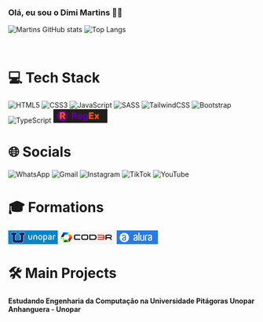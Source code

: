### Olá, eu sou o Dimi Martins 💪🤨

![Martins GitHub stats](https://github-readme-stats.vercel.app/api?username=dimiendrixmmiranda&show_icons=true&theme=tokyonight)
![Top Langs](https://github-readme-stats.vercel.app/api/top-langs/?username=dimiendrixmmiranda&layout=compact)

<br/>

# 💻 Tech Stack

![HTML5](https://img.shields.io/badge/html5-%23E34F26.svg?style=for-the-badge&logo=html5&logoColor=white)
![CSS3](https://img.shields.io/badge/css3-%231572B6.svg?style=for-the-badge&logo=css3&logoColor=white)
![JavaScript](https://img.shields.io/badge/javascript-%23323330.svg?style=for-the-badge&logo=javascript&logoColor=%23F7DF1E)
![SASS](https://img.shields.io/badge/SASS-hotpink.svg?style=for-the-badge&logo=SASS&logoColor=white)
![TailwindCSS](https://img.shields.io/badge/tailwindcss-%2338B2AC.svg?style=for-the-badge&logo=tailwind-css&logoColor=white)
![Bootstrap](https://img.shields.io/badge/bootstrap-%238511FA.svg?style=for-the-badge&logo=bootstrap&logoColor=white)
![TypeScript](https://img.shields.io/badge/typescript-%23007ACC.svg?style=for-the-badge&logo=typescript&logoColor=white)
<img heigth="28px" src="./assets/regex.png" title="Regex - Expressões Regulares">
<br/>

# 🌐 Socials

![WhatsApp](https://img.shields.io/badge/WhatsApp-25D366?style=for-the-badge&logo=whatsapp&logoColor=white)
![Gmail](https://img.shields.io/badge/Gmail-D14836?style=for-the-badge&logo=gmail&logoColor=white)
![Instagram](https://img.shields.io/badge/Instagram-%23E4405F.svg?style=for-the-badge&logo=Instagram&logoColor=white)
![TikTok](https://img.shields.io/badge/TikTok-%23000000.svg?style=for-the-badge&logo=TikTok&logoColor=white)
![YouTube](https://img.shields.io/badge/YouTube-%23FF0000.svg?style=for-the-badge&logo=YouTube&logoColor=white)

# 🎓 Formations

<div style="display:flex;">
    <img heigth="28px" src="./assets/badge-unopar.png" title="Unopar - Universidade do Norte do Paraná">
    <img heigth="28px" src="./assets/badge-cod3r.png" title="Cod3r">
    <img heigth="28px" src="./assets/badge-alura.png" title="Alura - Curso de Tecnologia">
</div>

# 🛠️ Main Projects

#### Estudando Engenharia da Computação na Universidade Pitágoras Unopar Anhanguera - Unopar
